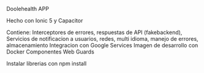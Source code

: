 Doolehealth APP

Hecho con Ionic 5 y Capacitor

Contiene:
Interceptores de errores, respuestas de API (fakebackend), 
Servicios de notificacion a usuarios, redes, multi idioma, manejo de errores, almacenamiento
Integracion con Google Services
Imagen de desarrollo con Docker
Componentes Web
Guards

Instalar librerias con npm install

